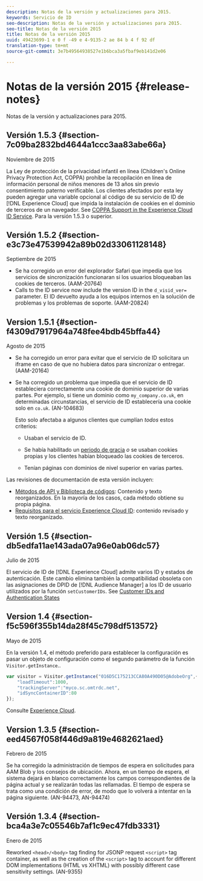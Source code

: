 ```yaml
---
description: Notas de la versión y actualizaciones para 2015.
keywords: Servicio de ID
seo-description: Notas de la versión y actualizaciones para 2015.
seo-title: Notas de la versión 2015
title: Notas de la versión 2015
uuid: 49423699-1 e 0 f -49 e 4-9135-2 ae 84 b 4 f 92 df
translation-type: tm+mt
source-git-commit: 3e7b49564938527e1b6bca3a5fbaf9eb141d2e06

---
```



# Notas de la versión 2015 {#release-notes}

Notas de la versión y actualizaciones para 2015.

## Versión 1.5.3 {#section-7c09ba2832bd4644a1ccc3aa83abe66a}

Noviembre de 2015

La Ley de protección de la privacidad infantil en línea (Children&#39;s Online Privacy Protection Act, COPPA) prohíbe la recopilación en línea de información personal de niños menores de 13 años sin previo consentimiento paterno verificable. Los clientes afectados por esta ley pueden agregar una variable opcional al código de su servicio de ID de [!DNL Experience Cloud] que impida la instalación de cookies en el dominio de terceros de un navegador. See [COPPA Support in the Experience Cloud ID Service](../reference/coppa.md#concept-d7ddf81bebd74f129661fcec1ca19413). Para la versión 1.5.3 o superior.

## Versión 1.5.2 {#section-e3c73e47539942a89b02d33061128148}

Septiembre de 2015

* Se ha corregido un error del explorador Safari que impedía que los servicios de sincronización funcionaran si los usuarios bloqueaban las cookies de terceros. (AAM-20764)
* Calls to the ID service now include the version ID in the `d_visid_ver=` parameter. El ID devuelto ayuda a los equipos internos en la solución de problemas y los problemas de soporte. (AAM-20824)

## Version 1.5.1 {#section-f4309d7917964a748fee4bdb45bffa44}

Agosto de 2015

* Se ha corregido un error para evitar que el servicio de ID solicitara un iframe en caso de que no hubiera datos para sincronizar o entregar. (AAM-20164)
* Se ha corregido un problema que impedía que el servicio de ID estableciera correctamente una cookie de dominio superior de varias partes. Por ejemplo, si tiene un dominio como `my_company.co.uk`, en determinadas circunstancias, el servicio de ID establecería una cookie solo en `co.uk`. (AN-104683)

   Esto solo afectaba a algunos clientes que cumplían *todos* estos criterios:

   * Usaban el servicio de ID.
   * Se había habilitado un [periodo de gracia](../reference/analytics-reference/grace-period.md) *o* se usaban cookies propias y los clientes habían bloqueado las cookies de terceros.

   * Tenían páginas con dominios de nivel superior en varias partes.

Las revisiones de documentación de esta versión incluyen:

* [Métodos de API y Biblioteca de códigos](../library/library.md#concept-ff27497375644a898d47984aefb21c97): Contenido y texto reorganizados. En la mayoría de los casos, cada método obtiene su propia página.
* [Requisitos para el servicio Experience Cloud ID](../reference/requirements.md): contenido revisado y texto reorganizado.

## Versión 1.5 {#section-db5edfa11ae143ada07a96e0ab06dc57}

Julio de 2015

El servicio de ID de [!DNL Experience Cloud] admite varios ID y estados de autenticación. Este cambio elimina también la compatibilidad obsoleta con las asignaciones de DPID de [!DNL Audience Manager] a los ID de usuario utilizados por la función `setCustomerIDs`. See [Customer IDs and Authentication States](../reference/authenticated-state.md)

## Version 1.4 {#section-f5c596f355b14da28f45c798df513572}

Mayo de 2015

En la versión 1.4, el método preferido para establecer la configuración es pasar un objeto de configuración como el segundo parámetro de la función `Visitor.getInstance`..

```js
var visitor = Visitor.getInstance("016D5C175213CCA80A490D05@AdobeOrg",{ 
    "loadTimeout":1000, 
    "trackingServer":"myco.sc.omtrdc.net", 
    "idSyncContainerID":80 
});
```

Consulte [Experience Cloud](../implementation-guides/setup-analytics.md#concept-9ebbea85cb844a15b557be572cd142fd).

## Version 1.3.5 {#section-eed4567f058f446d9a819e4682621aed}

Febrero de 2015

Se ha corregido la administración de tiempos de espera en solicitudes para AAM Blob y los consejos de ubicación. Ahora, en un tiempo de espera, el sistema dejará en blanco correctamente los campos correspondientes de la página actual y se realizarán todas las rellamadas. El tiempo de espera se trata como una condición de error, de modo que lo volverá a intentar en la página siguiente. (AN-94473, AN-94474)

## Versión 1.3.4 {#section-bca4a3e7c05546b7af1c9ec47fdb3331}

Enero de 2015

Reworked `<head>/<body>` tag finding for JSONP request `<script>` tag container, as well as the creation of the `<script>` tag to account for different DOM implementations (HTML vs XHTML) with possibly different case sensitivity settings. (AN-9355)

